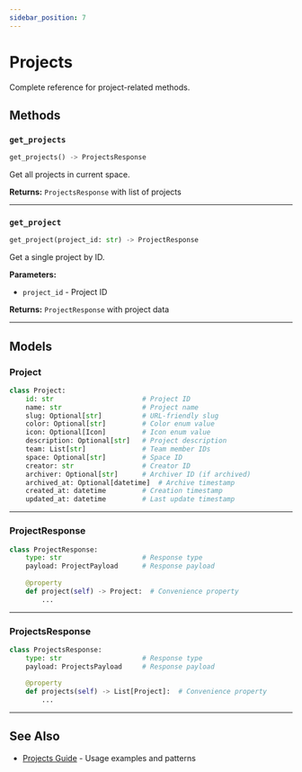```yaml
---
sidebar_position: 7
---
```


# Projects

Complete reference for project-related methods.

## Methods

### `get_projects`

```python
get_projects() -> ProjectsResponse
```

Get all projects in current space.

**Returns:** `ProjectsResponse` with list of projects

---

### `get_project`

```python
get_project(project_id: str) -> ProjectResponse
```

Get a single project by ID.

**Parameters:**
- `project_id` - Project ID

**Returns:** `ProjectResponse` with project data

---

## Models

### Project

```python
class Project:
    id: str                      # Project ID
    name: str                    # Project name
    slug: Optional[str]          # URL-friendly slug
    color: Optional[str]         # Color enum value
    icon: Optional[Icon]         # Icon enum value
    description: Optional[str]   # Project description
    team: List[str]              # Team member IDs
    space: Optional[str]         # Space ID
    creator: str                 # Creator ID
    archiver: Optional[str]      # Archiver ID (if archived)
    archived_at: Optional[datetime]  # Archive timestamp
    created_at: datetime         # Creation timestamp
    updated_at: datetime         # Last update timestamp
```

---

### ProjectResponse

```python
class ProjectResponse:
    type: str                    # Response type
    payload: ProjectPayload      # Response payload
    
    @property
    def project(self) -> Project:  # Convenience property
        ...
```

---

### ProjectsResponse

```python
class ProjectsResponse:
    type: str                    # Response type
    payload: ProjectsPayload     # Response payload
    
    @property
    def projects(self) -> List[Project]:  # Convenience property
        ...
```

---

## See Also

- [Projects Guide](../guides/projects) - Usage examples and patterns

